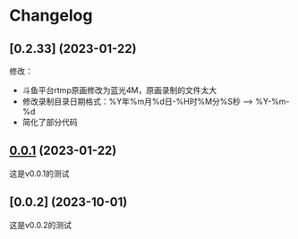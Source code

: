 # Changelog



## [0.2.33] (2023-01-22)
修改：
- 斗鱼平台rtmp原画修改为蓝光4M，原画录制的文件太大
- 修改录制目录日期格式：%Y年%m月%d日-%H时%M分%S秒 --> %Y-%m-%d
- 简化了部分代码

## [0.0.1] (2023-01-22)
这是v0.0.1的测试

## [0.0.2] (2023-10-01)
这是v0.0.2的测试

[0.0.1]: https://github.com/soft-cute/test/releases/tag/v0.0.1
